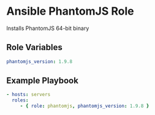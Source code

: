 Ansible PhantomJS Role
=========

Installs PhantomJS 64-bit binary


Role Variables
--------------

```yml
phantomjs_version: 1.9.8
```


Example Playbook
----------------

```yml
- hosts: servers
  roles:
     - { role: phantomjs, phantomjs_version: 1.9.8 }
```
